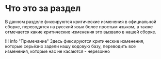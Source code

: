 # Что это за раздел

В данном разделе фиксируются критические изменения в официальной сборке, переводятся на русский язык более простым языком, а также отмечается какие критические изменения это вызвало в нашей сборке.

!!! info "Примечание"
    Здесь фиксируются критические изменения, которые серьёзно задели нашу кодовую базу, переводить все изменения, которые нас не касаются - нерезонно
